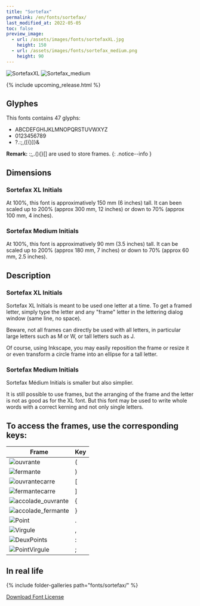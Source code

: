 ```yaml
---
title: "Sortefax"
permalink: /en/fonts/sortefax/
last_modified_at: 2022-05-05
toc: false
preview_image: 
  - url: /assets/images/fonts/sortefaxXL.jpg
    height: 150
  - url: /assets/images/fonts/sortefax_medium.png
    height: 90
---
```

![SortefaxXL](/assets/images/fonts/sortefaxXL.jpg
)
![Sortefax_medium](/assets/images/fonts/sortefax_medium.png)

{% include upcoming_release.html %}

## Glyphes
This fonts contains  47 glyphs:

- ABCDEFGHIJKLMNOPQRSTUVWXYZ
- 0123456789
- ?.:;,([{)]}&

**Remark:** :;,.(){}[]  are used to store frames.
{: .notice--info }

## Dimensions

### Sortefax XL Initials

At 100%, this font is approximatively 150 mm (6 inches) tall.
It can been scaled up to 200% (approx 300 mm, 12 inches) or down to 70% (approx 100 mm, 4 inches).

### Sortefax Medium Initials

At 100%, this font is approximatively 90 mm (3.5 inches) tall.
It can be scaled up to 200% (approx 180 mm, 7 inches) or down to 70% (approx 60 mm, 2.5 inches).

## Description

### Sortefax XL Initials

Sortefax XL Initials is meant to be used one letter at a time.
To get a framed letter, simply type the letter and any "frame" letter in the lettering dialog window (same line, no space).

Beware, not all frames can directly be used with all letters, in particular large letters such as M or W, or tall letters such as J.

Of course, using Inkscape,  you may easily reposition the frame or resize it or even transform a circle frame  into an ellipse for a tall letter.

### Sortefax Medium Initials
Sortefax Médium Initials is  smaller but  also simplier.

It is still possible to use frames, but the arranging of the frame and the letter is  not as good as for the XL font.
But this font may be used to write whole words with a correct kerning and not only single letters.

## To access the frames, use the corresponding keys:

Frame|Key
---|---
![ouvrante](/assets/images/fonts/sortefax/ouvrante.png)|<key>(</key>
![fermante](/assets/images/fonts/sortefax/fermante.png)|<key>)</key>
![ouvrantecarre](/assets/images/fonts/sortefax/square-bracket-open.png)|<key>[</key>
![fermantecarre](/assets/images/fonts/sortefax/square-bracket-open.png)|<key>]</key>
![accolade_ouvrante](/assets/images/fonts/sortefax/curly-bracket-open.png)|<key>{</key>
![accolade_fermante](/assets/images/fonts/sortefax/curly-bracket-close.png)|<key>}</key>
![Point](/assets/images/fonts/sortefax/point.png)|<key>.</key>
![Virgule](/assets/images/fonts/sortefax/virgule.png)|<key>,</key>
![DeuxPoints](/assets/images/fonts/sortefax/deuxpoints.png)|<key>:</key>
![PointVirgule](/assets/images/fonts/sortefax/pointvirgule.png)|<key>;</key>

## In real life 

{% include folder-galleries path="fonts/sortefax/" %}

[Download Font License](https://github.com/inkstitch/inkstitch/tree/main/fonts/sortefaxXL/LICENSE)
